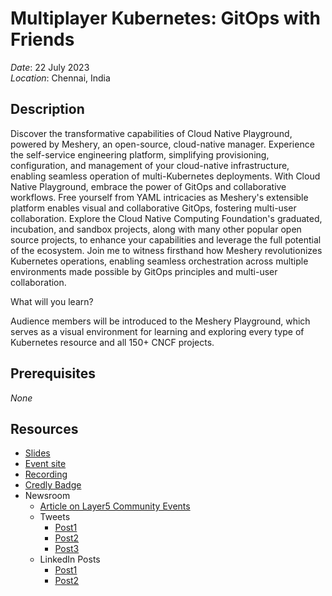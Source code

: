 # Multiplayer Kubernetes: GitOps with Friends

*Date*: 22 July 2023 <br>
*Location*: Chennai, India

## Description

Discover the transformative capabilities of Cloud Native Playground, powered by Meshery, an open-source, cloud-native manager. Experience the self-service engineering platform, simplifying provisioning, configuration, and management of your cloud-native infrastructure, enabling seamless operation of multi-Kubernetes deployments.
With Cloud Native Playground, embrace the power of GitOps and collaborative workflows. Free yourself from YAML intricacies as Meshery's extensible platform enables visual and collaborative GitOps, fostering multi-user collaboration. Explore the Cloud Native Computing Foundation's graduated, incubation, and sandbox projects, along with many other popular open source projects, to enhance your capabilities and leverage the full potential of the ecosystem.
Join me to witness firsthand how Meshery revolutionizes Kubernetes operations, enabling seamless orchestration across multiple environments made possible by GitOps principles and multi-user collaboration.

What will you learn?

Audience members will be introduced to the Meshery Playground, which serves as a visual environment for learning and exploring every type of Kubernetes resource and all 150+ CNCF projects.

## Prerequisites

*None*

## Resources

- [Slides](https://github.com/kcdchennai/kcdchennai/blob/main/2023/Speaker%20Slides%20PDF/Lightning%20Talk%20-%20Multiplayer%20Kubernetes%20-%20GitOps%20with%20Friends.pdf)
- [Event site](https://kcdchennai.in)
- [Recording](https://youtu.be/izfqGLSL-gE?si=IKVwU6-Wjyu3UDjA)
- [Credly Badge](https://www.credly.com/badges/342eda0c-7633-4a29-9f48-9561556ffee9/public_url)
- Newsroom
  - [Article on Layer5 Community Events](https://layer5.io/community/events/kcd-chennai-2023)
  - Tweets
    - [Post1](https://twitter.com/theBeginner86/status/1682804709487149057?s=20)
    - [Post2](https://twitter.com/layer5/status/1681385884661186560?s=20)
    - [Post3](https://twitter.com/kcdchennai/status/1679760001500590080?s=20)
  - LinkedIn Posts
    - [Post1](https://www.linkedin.com/feed/update/urn:li:activity:7085540090768224256?utm_source=share&utm_medium=member_desktop)
    - [Post2](https://www.linkedin.com/feed/update/urn:li:activity:7088016101489475584?utm_source=share&utm_medium=member_desktop)
